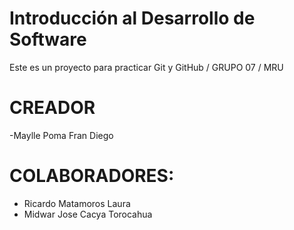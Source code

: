 # Introducción al Desarrollo de Software
Este es un proyecto para practicar Git y GitHub / GRUPO 07 / MRU
# CREADOR 
-Maylle Poma Fran Diego
# COLABORADORES: 

- Ricardo Matamoros Laura
- Midwar Jose Cacya Torocahua
